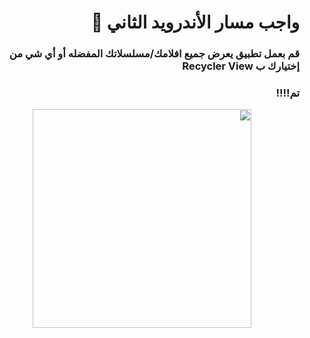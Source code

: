 <div dir = "rtl">
 
# واجب مسار الأندرويد الثاني 💚
### قم بعمل تطبيق يعرض جميع افلامك/مسلسلاتك المفضله أو أي شي من إختيارك ب Recycler View 
 

### تم!!!!
<p align="center">
<img src = "https://cdn.discordapp.com/attachments/791277667868868659/792802162219679804/unknown.png" width = "350px" margin="auto"/>
</p>
